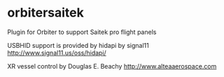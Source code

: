 orbitersaitek
=============

Plugin for Orbiter to support Saitek pro flight panels


USBHID support is provided by hidapi by signal11
http://www.signal11.us/oss/hidapi/

XR vessel control by Douglas E. Beachy
http://www.alteaaerospace.com